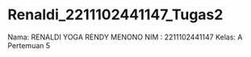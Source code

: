 # Renaldi_2211102441147_Tugas2

Nama: RENALDI YOGA RENDY MENONO
NIM : 2211102441147
Kelas: A
Pertemuan 5
